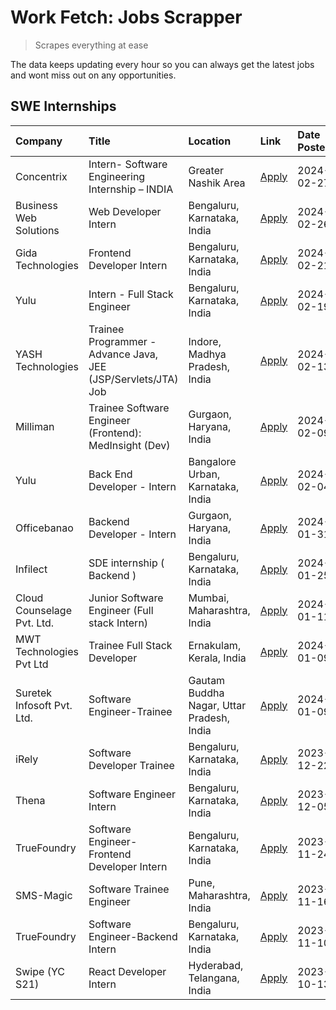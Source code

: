 # Work Fetch: Jobs Scrapper
> Scrapes everything at ease

The data keeps updating every hour so you can always get the latest jobs and wont miss out on any opportunities.

## SWE Internships
<!--START_SECTION:workfetch-->
| Company                    | Title                                                         | Location                                  | Link                                                                                                                                                                                                                                                                          | Date Posted   |
|:---------------------------|:--------------------------------------------------------------|:------------------------------------------|:------------------------------------------------------------------------------------------------------------------------------------------------------------------------------------------------------------------------------------------------------------------------------|:--------------|
| Concentrix                 | Intern- Software Engineering Internship – INDIA               | Greater Nashik Area                       | [Apply](https://in.linkedin.com/jobs/view/intern-software-engineering-internship-%E2%80%93-india-at-concentrix-3839392063?refId=Mk8s8jP9fmprW0Lgk44cIQ%3D%3D&trackingId=g1mUx2rAKG9TIEK9ubEyvQ%3D%3D&position=3&pageNum=0&trk=public_jobs_jserp-result_search-card)           | 2024-02-27    |
| Business Web Solutions     | Web Developer Intern                                          | Bengaluru, Karnataka, India               | [Apply](https://in.linkedin.com/jobs/view/web-developer-intern-at-business-web-solutions-3839906144?refId=Mk8s8jP9fmprW0Lgk44cIQ%3D%3D&trackingId=XfaEKLT%2FL1PQQ%2BUYkaOQtQ%3D%3D&position=24&pageNum=0&trk=public_jobs_jserp-result_search-card)                            | 2024-02-26    |
| Gida Technologies          | Frontend Developer Intern                                     | Bengaluru, Karnataka, India               | [Apply](https://in.linkedin.com/jobs/view/frontend-developer-intern-at-gida-technologies-3836040945?refId=Mk8s8jP9fmprW0Lgk44cIQ%3D%3D&trackingId=h6%2B5fqek%2BSrGCc19KvZwyw%3D%3D&position=20&pageNum=0&trk=public_jobs_jserp-result_search-card)                            | 2024-02-21    |
| Yulu                       | Intern - Full Stack Engineer                                  | Bengaluru, Karnataka, India               | [Apply](https://in.linkedin.com/jobs/view/intern-full-stack-engineer-at-yulu-3834466595?refId=Mk8s8jP9fmprW0Lgk44cIQ%3D%3D&trackingId=tfKW%2B3c0xvrK7MkYtuIpBw%3D%3D&position=6&pageNum=0&trk=public_jobs_jserp-result_search-card)                                           | 2024-02-19    |
| YASH Technologies          | Trainee Programmer - Advance Java, JEE (JSP/Servlets/JTA) Job | Indore, Madhya Pradesh, India             | [Apply](https://in.linkedin.com/jobs/view/trainee-programmer-advance-java-jee-jsp-servlets-jta-job-at-yash-technologies-3811759183?refId=Mk8s8jP9fmprW0Lgk44cIQ%3D%3D&trackingId=2u1UyLn9ZPPLyVJ6eyoxLQ%3D%3D&position=15&pageNum=0&trk=public_jobs_jserp-result_search-card) | 2024-02-13    |
| Milliman                   | Trainee Software Engineer (Frontend): MedInsight (Dev)        | Gurgaon, Haryana, India                   | [Apply](https://in.linkedin.com/jobs/view/trainee-software-engineer-frontend-medinsight-dev-at-milliman-3792874280?refId=Mk8s8jP9fmprW0Lgk44cIQ%3D%3D&trackingId=d3AN4EC1KWUnGt5kq9OZ4A%3D%3D&position=5&pageNum=0&trk=public_jobs_jserp-result_search-card)                  | 2024-02-09    |
| Yulu                       | Back End Developer - Intern                                   | Bangalore Urban, Karnataka, India         | [Apply](https://in.linkedin.com/jobs/view/back-end-developer-intern-at-yulu-3821682220?refId=Mk8s8jP9fmprW0Lgk44cIQ%3D%3D&trackingId=gx%2ButO4suh3YdRdtc4N2oQ%3D%3D&position=10&pageNum=0&trk=public_jobs_jserp-result_search-card)                                           | 2024-02-04    |
| Officebanao                | Backend Developer - Intern                                    | Gurgaon, Haryana, India                   | [Apply](https://in.linkedin.com/jobs/view/backend-developer-intern-at-officebanao-3814263731?refId=Mk8s8jP9fmprW0Lgk44cIQ%3D%3D&trackingId=rwInPBb80mxWS8jDZaDthQ%3D%3D&position=19&pageNum=0&trk=public_jobs_jserp-result_search-card)                                       | 2024-01-31    |
| Infilect                   | SDE internship ( Backend )                                    | Bengaluru, Karnataka, India               | [Apply](https://in.linkedin.com/jobs/view/sde-internship-backend-at-infilect-3815120558?refId=Mk8s8jP9fmprW0Lgk44cIQ%3D%3D&trackingId=Mnakm6DGqkKZhcmS%2FDRPuA%3D%3D&position=21&pageNum=0&trk=public_jobs_jserp-result_search-card)                                          | 2024-01-25    |
| Cloud Counselage Pvt. Ltd. | Junior Software Engineer (Full stack Intern)                  | Mumbai, Maharashtra, India                | [Apply](https://in.linkedin.com/jobs/view/junior-software-engineer-full-stack-intern-at-cloud-counselage-pvt-ltd-3803132814?refId=Mk8s8jP9fmprW0Lgk44cIQ%3D%3D&trackingId=LP2IG0a02JDhpaZW5%2FLt0A%3D%3D&position=22&pageNum=0&trk=public_jobs_jserp-result_search-card)      | 2024-01-11    |
| MWT Technologies Pvt Ltd   | Trainee Full Stack Developer                                  | Ernakulam, Kerala, India                  | [Apply](https://in.linkedin.com/jobs/view/trainee-full-stack-developer-at-mwt-technologies-pvt-ltd-3800921715?refId=Mk8s8jP9fmprW0Lgk44cIQ%3D%3D&trackingId=SFmM2dUY6e25mNo916o7lQ%3D%3D&position=4&pageNum=0&trk=public_jobs_jserp-result_search-card)                       | 2024-01-09    |
| Suretek Infosoft Pvt. Ltd. | Software Engineer-Trainee                                     | Gautam Buddha Nagar, Uttar Pradesh, India | [Apply](https://in.linkedin.com/jobs/view/software-engineer-trainee-at-suretek-infosoft-pvt-ltd-3800934643?refId=Mk8s8jP9fmprW0Lgk44cIQ%3D%3D&trackingId=S9UHBFtvxIPckI%2BYRPhBTg%3D%3D&position=16&pageNum=0&trk=public_jobs_jserp-result_search-card)                       | 2024-01-09    |
| iRely                      | Software Developer Trainee                                    | Bengaluru, Karnataka, India               | [Apply](https://in.linkedin.com/jobs/view/software-developer-trainee-at-irely-3801577534?refId=Mk8s8jP9fmprW0Lgk44cIQ%3D%3D&trackingId=Oj%2F3kUvs5G93LPODg0ibGQ%3D%3D&position=11&pageNum=0&trk=public_jobs_jserp-result_search-card)                                         | 2023-12-22    |
| Thena                      | Software Engineer Intern                                      | Bengaluru, Karnataka, India               | [Apply](https://in.linkedin.com/jobs/view/software-engineer-intern-at-thena-3778731751?refId=Mk8s8jP9fmprW0Lgk44cIQ%3D%3D&trackingId=%2FKf80%2BS9R9ps0pR3IbtgTg%3D%3D&position=13&pageNum=0&trk=public_jobs_jserp-result_search-card)                                         | 2023-12-05    |
| TrueFoundry                | Software Engineer- Frontend Developer Intern                  | Bengaluru, Karnataka, India               | [Apply](https://in.linkedin.com/jobs/view/software-engineer-frontend-developer-intern-at-truefoundry-3790095058?refId=Mk8s8jP9fmprW0Lgk44cIQ%3D%3D&trackingId=Z3HuRWf%2FcFemLgXE%2Bx3TcQ%3D%3D&position=12&pageNum=0&trk=public_jobs_jserp-result_search-card)                | 2023-11-24    |
| SMS-Magic                  | Software Trainee Engineer                                     | Pune, Maharashtra, India                  | [Apply](https://in.linkedin.com/jobs/view/software-trainee-engineer-at-sms-magic-3761409781?refId=Mk8s8jP9fmprW0Lgk44cIQ%3D%3D&trackingId=VPHGDzASXVuWY%2BjB3tkotA%3D%3D&position=23&pageNum=0&trk=public_jobs_jserp-result_search-card)                                      | 2023-11-16    |
| TrueFoundry                | Software Engineer-Backend Intern                              | Bengaluru, Karnataka, India               | [Apply](https://in.linkedin.com/jobs/view/software-engineer-backend-intern-at-truefoundry-3779508170?refId=Mk8s8jP9fmprW0Lgk44cIQ%3D%3D&trackingId=3h138HGAszDZkP4Hq%2Bikhw%3D%3D&position=25&pageNum=0&trk=public_jobs_jserp-result_search-card)                             | 2023-11-10    |
| Swipe (YC S21)             | React Developer Intern                                        | Hyderabad, Telangana, India               | [Apply](https://in.linkedin.com/jobs/view/react-developer-intern-at-swipe-yc-s21-3737600089?refId=Mk8s8jP9fmprW0Lgk44cIQ%3D%3D&trackingId=LdoF8WfK9TpaRCbQyoWh8w%3D%3D&position=14&pageNum=0&trk=public_jobs_jserp-result_search-card)                                        | 2023-10-13    |
<!--END_SECTION:workfetch-->
